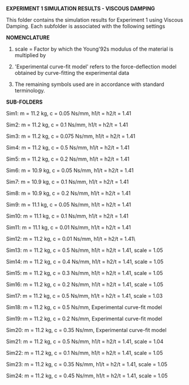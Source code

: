 **EXPERIMENT 1 SIMULATION RESULTS - VISCOUS DAMPING**

This folder contains the simulation results for Experiment 1 using Viscous Damping. Each subfolder is associated with the following settings

**NOMENCLATURE**

1) scale = Factor by which the Young\'92s modulus of the material is multiplied by

2) 'Experimental curve-fit model' refers to the force-deflection model obtained by curve-fitting the experimental data

3) The remaining symbols used are in accordance with standard terminology.

**SUB-FOLDERS**

Sim1: m = 11.2 kg, c = 0.05 Ns/mm, h1/t = h2/t = 1.41

Sim2: m = 11.2 kg, c = 0.1 Ns/mm, h1/t = h2/t = 1.41

Sim3: m = 11.2 kg, c = 0.075 Ns/mm, h1/t = h2/t = 1.41

Sim4: m = 11.2 kg, c = 0.5 Ns/mm, h1/t = h2/t = 1.41

Sim5: m = 11.2 kg, c = 0.2 Ns/mm, h1/t = h2/t = 1.41

Sim6: m = 10.9 kg, c = 0.05 Ns/mm, h1/t = h2/t = 1.41

Sim7: m = 10.9 kg, c = 0.1 Ns/mm, h1/t = h2/t = 1.41

Sim8: m = 10.9 kg, c = 0.2 Ns/mm, h1/t = h2/t = 1.41

Sim9: m = 11.1 kg, c = 0.05 Ns/mm, h1/t = h2/t = 1.41

Sim10: m = 11.1 kg, c = 0.1 Ns/mm, h1/t = h2/t = 1.41

Sim11: m = 11.1 kg, c = 0.01 Ns/mm, h1/t = h2/t = 1.41

Sim12: m = 11.2 kg, c = 0.01 Ns/mm, h1/t = h2/t = 1.41\

Sim13: m = 11.2 kg, c = 0.5 Ns/mm, h1/t = h2/t = 1.41, scale = 1.05

Sim14: m = 11.2 kg, c = 0.4 Ns/mm, h1/t = h2/t = 1.41, scale = 1.05

Sim15: m = 11.2 kg, c = 0.3 Ns/mm, h1/t = h2/t = 1.41, scale = 1.05

Sim16: m = 11.2 kg, c = 0.2 Ns/mm, h1/t = h2/t = 1.41, scale = 1.05

Sim17: m = 11.2 kg, c = 0.5 Ns/mm, h1/t = h2/t = 1.41, scale = 1.03

Sim18: m = 11.2 kg, c = 0.5 Ns/mm, Experimental curve-fit model

Sim19: m = 11.2 kg, c = 0.2 Ns/mm, Experimental curve-fit model

Sim20: m = 11.2 kg, c = 0.35 Ns/mm, Experimental curve-fit model

Sim21: m = 11.2 kg, c = 0.5 Ns/mm, h1/t = h2/t = 1.41, scale = 1.04

Sim22: m = 11.2 kg, c = 0.1 Ns/mm, h1/t = h2/t = 1.41, scale = 1.05

Sim23: m = 11.2 kg, c = 0.35 Ns/mm, h1/t = h2/t = 1.41, scale = 1.05

Sim24: m = 11.2 kg, c = 0.45 Ns/mm, h1/t = h2/t = 1.41, scale = 1.05
